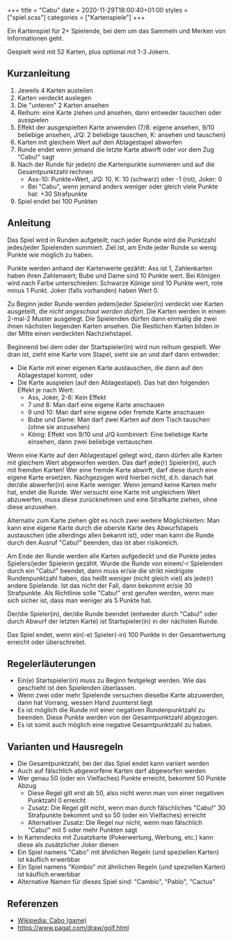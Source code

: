 +++
title = "Cabu"
date = 2020-11-29T18:00:40+01:00
styles = ["spiel.scss"]
categories = ["Kartenspiele"]
+++

Ein Kartenspiel für 2+ Spielende, bei dem um das Sammeln und Merken von Informationen geht.

Gespielt wird mit 52 Karten, plus optional mit 1-3 Jokern.

<!--more-->

## Kurzanleitung

1. Jeweils 4 Karten austeilen
2. Karten verdeckt auslegen
3. Die "unteren" 2 Karten ansehen
4. Reihum: eine Karte ziehen und ansehen, dann entweder tauschen oder ausspielen
5. Effekt der ausgespielten Karte anwenden (7/8: eigene ansehen, 9/10 beliebige ansehen, J/Q: 2 beliebige tauschen, K: ansehen und tauschen)
6. Karten mit gleichem Wert auf den Ablagestapel abwerfen
7. Runde endet wenn jemand die letzte Karte abwirft oder vor dem Zug "Cabu!" sagt
8. Nach der Runde für jede(n) die Kartenpunkte summieren und auf die Gesamtpunktzahl rechnen
    * Ass-10: Punkte=Wert, J/Q: 10, K: 10 (schwarz) oder -1 (rot), Joker: 0
    * Bei "Cabu", wenn jemand anders weniger oder gleich viele Punkte hat: +30 Strafpunkte
9. Spiel endet bei 100 Punkten

## Anleitung

Das Spiel wird in Runden aufgeteilt; nach jeder Runde wird die Punktzahl jedes/jeder Spielenden summiert.
Ziel ist, am Ende jeder Runde so wenig Punkte wie möglich zu haben.

Punkte werden anhand der Kartenwerte gezählt: Ass ist 1, Zahlenkarten haben ihren Zahlenwert; Bube und Dame sind 10 Punkte wert.
Bei Königen wird nach Farbe unterschieden: Schwarze Könige sind 10 Punkte wert, rote minus 1 Punkt. Joker (falls vorhanden) haben Wert 0.

Zu Beginn jeder Runde werden jedem/jeder Spieler(in) verdeckt vier Karten ausgeteilt, die *nicht angeschaut werden dürfen*.
Die Karten werden in einem 2-mal-2 Muster ausgelegt. Die Spielenden dürfen dann einmalig die zwei ihnen nächsten liegenden Karten ansehen.
Die Restlichen Karten bilden in der Mitte einen verdeckten Nachziehstapel.

Beginnend bei dem oder der Startspieler(in) wird nun reihum gespielt. Wer dran ist, zieht eine Karte vom Stapel, sieht sie an und darf dann
entweder:

* Die Karte mit einer eigenen Karte austauschen, die dann auf den Ablagestapel kommt, oder
* Die Karte auspielen (auf den Ablagestapel). Das hat den folgenden Effekt je nach Wert:
    * Ass, Joker, 2-6: Kein Effekt
    * 7 und 8: Man darf eine eigene Karte anschauen
    * 9 und 10: Man darf eine eigene oder fremde Karte anschauen
    * Bube und Dame: Man darf zwei Karten auf dem Tisch tauschen (ohne sie anzusehen)
    * König: Effekt von 9/10 und J/Q kombiniert: Eine beliebige Karte einsehen, dann zwei beliebige vertauschen

Wenn eine Karte auf den Ablagestapel gelegt wird, dann dürfen alle Karten mit gleichem Wert abgeworfen werden.
Das darf jede(r) Spieler(in), auch mit fremden Karten! Wer eine fremde Karte abwirft, darf diese durch eine eigene Karte ersetzen.
Nachgezogen wird hierbei nicht, d.h. danach hat der/die abwerfer(in) eine Karte weniger. Wenn jemand keine Karten mehr hat, endet die Runde.
Wer versucht eine Karte mit ungleichem Wert abzuwerfen, muss diese zurücknehmen und eine Strafkarte ziehen, ohne diese anzusehen.

Alternativ zum Karte ziehen gibt es noch zwei weitere Möglichkeiten:
Man kann eine eigene Karte durch die oberste Karte des Abwurfstapels austauschen (die allerdings allen bekannt ist),
oder man kann die Runde durch den Ausruf "Cabu!" beenden, das ist aber risikoreich.

Am Ende der Runde werden alle Karten aufgedeckt und die Punkte jedes Spielers/jeder Spielerin gezählt.
Wurde die Runde von einem/-r Spielenden durch ein "Cabu!" beendet, dann muss er/sie die strikt niedrigste Rundenpunktzahl haben,
das heißt weniger (nicht gleich viel) als jede(r) andere Spielende. Ist das nicht der Fall, dann bekommt er/sie 30 Strafpunkte.
Als Richtlinie solle "Cabu!" erst gerufen werden, wenn man sich sicher ist, dass man weniger als 5 Punkte hat.

Der/die Spieler(in), der/die Runde beendet (entweder durch "Cabu!" oder durch Abwurf der letzten Karte) ist Startspieler(in)
in der nächsten Runde.

Das Spiel endet, wenn ein(-e) Spieler(-in) 100 Punkte in der Gesamtwertung erreicht oder überschreitet.

## Regelerläuterungen

* Ein(e) Startspieler(in) muss zu Beginn festgelegt werden. Wie das geschieht ist den Spielenden überlassen.
* Wenn zwei oder mehr Spielende versuchen dieselbe Karte abzuwerden, dann hat Vorrang, wessen Hand zuunterst liegt
* Es ist möglich die Runde mit einer negativen Rundenpunktzahl zu beenden. Diese Punkte werden von der Gesamtpunktzahl abgezogen.
* Es ist somit auch möglich eine negative Gesamtpunktzahl zu haben.

## Varianten und Hausregeln

* Die Gesamtpunktzahl, bei der das Spiel endet kann variiert werden
* Auch auf fälschlich abgeworfene Karten darf abgeworfen werden
* Wer genau 50 (oder ein Vielfaches) Punkte erreicht, bekommt 50 Punkte Abzug
    * Diese Regel gilt erst ab 50, also nicht wenn man von einer negativen Punktzahl 0 erreicht
    * Zusatz: Die Regel gilt nicht, wenn man durch fälschliches "Cabu!" 30 Strafpunkte bekommt und so 50 (oder ein Vielfaches) erreicht
    * Alternativer Zusatz: Die Regel nur nicht, wenn man fälschlich "Cabu!" mit 5 oder mehr Punkten sagt
* In Kartendecks mit Zusatzkarte (Pokerwertung, Werbung, etc.) kann diese als zusätzlicher Joker dienen
* Ein Spiel namens "Cabo" mit ähnlichen Regeln (und speziellen Karten) ist käuflich erwerbbar
* Ein Spiel namens "Kombio" mit ähnlichen Regeln (und speziellen Karten) ist käuflich erwerbbar
* Alternative Namen für dieses Spiel sind: "Cambio", "Pablo", "Cactus"

## Referenzen

* [Wikipedia: Cabo (game)](https://en.wikipedia.org/wiki/Cabo_(game))
* https://www.pagat.com/draw/golf.html